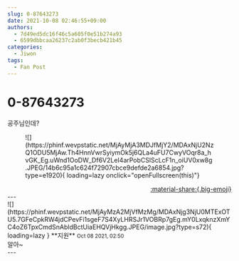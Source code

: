 ```yaml
---
slug: 0-87643273
date: 2021-10-08 02:46:55+09:00
authors:
  - 7d49ed5dc16f46c5a605f0e51b274a93
  - 6599dbbcaa26237c2ab0f3becb421b45
categories:
  - Jiwon
tags:
  - Fan Post
---
```


# 0-87643273

<div class="post-container" markdown="1">
<div class="content-container md-sidebar__scrollwrap" markdown="1">

공주님인데?
<figure markdown="1">
![](https://phinf.wevpstatic.net/MjAyMjA3MDJfMjY2/MDAxNjU2NzQ1ODU5MjAw.Th4HnnVwrSyiymOk5j6QLa4uFU7CwyVOqr8a_hvGK_Eg.uWnd1OoDW_Df6V2LeI4arPobCSlScLcF1n_oiUV0xw8g.JPEG/14b6c95a1c624f72907cbce9defde2a6854.jpg?type=e1920){ loading=lazy onclick="openFullscreen(this)"}
</figure>


</div>
</div>

<div style="text-align: right;" markdown="1">
<a href="https://weverse.io/fromis9/fanpost/0-87643273" style="text-align: right;">:material-share:{.big-emoji}</a>
</div>
---

<div class="comments-container md-sidebar__scrollwrap" markdown="1">
<div class="comment" markdown="1">
<div class='id-container' markdown="1">
![](https://phinf.wevpstatic.net/MjAyMzA2MjVfMzMg/MDAxNjg3NjU0MTExOTU5.7GFeCpkRW4jdCPevFi1sgeF7S4XyLHRSJr1VOBRp7gEg.mY0LxqknzXmYC4oZ6TpxCmdSnAbldBctUiaEHQVjHkgg.JPEG/image.jpg?type=s72){ loading=lazy }
**<span class="artist">지원</span>** <small>Oct 08 2021, 02:50</small><br>
</div>
<div class='comment-body' markdown="1">
알아~
</div>
</div>
</div>
---
